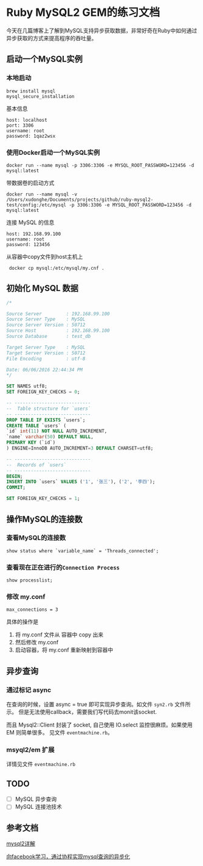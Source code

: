 # Ruby MySQL2 GEM的练习文档

今天在几篇博客上了解到MySQL支持异步获取数据，非常好奇在Ruby中如何通过异步获取的方式来提高程序的吞吐量。

## 启动一个MySQL实例

### 本地启动
```
brew install mysql
mysql_secure_installation
```
基本信息
```
host: localhost
port: 3306
username: root
password: 1qaz2wsx
```

### 使用Docker启动一个MySQL实例
```
docker run --name mysql -p 3306:3306 -e MYSQL_ROOT_PASSWORD=123456 -d mysql:latest
```
带数据卷的启动方式
```
docker run --name mysql -v /Users/xudonghe/Documents/projects/github/ruby-mysql2-test/config:/etc/mysql -p 3306:3306 -e MYSQL_ROOT_PASSWORD=123456 -d mysql:latest
```

连接 MySQL 的信息
```
host: 192.168.99.100
username: root
password: 123456
```

从容器中copy文件到host主机上
```
 docker cp mysql:/etc/mysql/my.cnf .
```

## 初始化 MySQL 数据
```SQL
/*

Source Server         : 192.168.99.100
Source Server Type    : MySQL
Source Server Version : 50712
Source Host           : 192.168.99.100
Source Database       : test_db

Target Server Type    : MySQL
Target Server Version : 50712
File Encoding         : utf-8

Date: 06/06/2016 22:44:34 PM
*/

SET NAMES utf8;
SET FOREIGN_KEY_CHECKS = 0;

-- ----------------------------
--  Table structure for `users`
-- ----------------------------
DROP TABLE IF EXISTS `users`;
CREATE TABLE `users` (
`id` int(11) NOT NULL AUTO_INCREMENT,
`name` varchar(50) DEFAULT NULL,
PRIMARY KEY (`id`)
) ENGINE=InnoDB AUTO_INCREMENT=3 DEFAULT CHARSET=utf8;

-- ----------------------------
--  Records of `users`
-- ----------------------------
BEGIN;
INSERT INTO `users` VALUES ('1', '张三'), ('2', '李四');
COMMIT;

SET FOREIGN_KEY_CHECKS = 1;
```

## 操作MySQL的连接数

### 查看MySQL的连接数
```
show status where `variable_name` = 'Threads_connected';
```

### 查看现在正在进行的`Connection Process`
```
show processlist;
```

### 修改 my.conf
```
max_connections = 3
```

具体的操作是
1. 将 my.conf 文件从 容器中 copy 出来
2. 然后修改 my.conf
3. 启动容器，将 my.conf 重新映射到容器中

## 异步查询

### 通过标记 async 
在查询的时候，设置 async = true 即可实现异步查询。如文件 `syn2.rb` 文件所示。
但是无法使用callback，需要我们写代码去monit该socket.

而且 Mysql2::Client 封装了 socket, 自己使用 IO.select 监控很麻烦。如果使用 EM 则简单很多。
见文件 `eventmachine.rb`。

### msyql2/em 扩展
详情见文件 `eventmachine.rb`


## TODO
- [ ] MySQL 异步查询
- [ ] MySQL 连接池技术

## 参考文档

[mysql2详解](http://starzhou.com/blogs/mysql2)

[向facebook学习，通过协程实现mysql查询的异步化](http://www.bo56.com/%E9%80%9A%E8%BF%87%E5%8D%8F%E7%A8%8B%E5%AE%9E%E7%8E%B0mysql%E6%9F%A5%E8%AF%A2%E7%9A%84%E5%BC%82%E6%AD%A5%E5%8C%96/)
